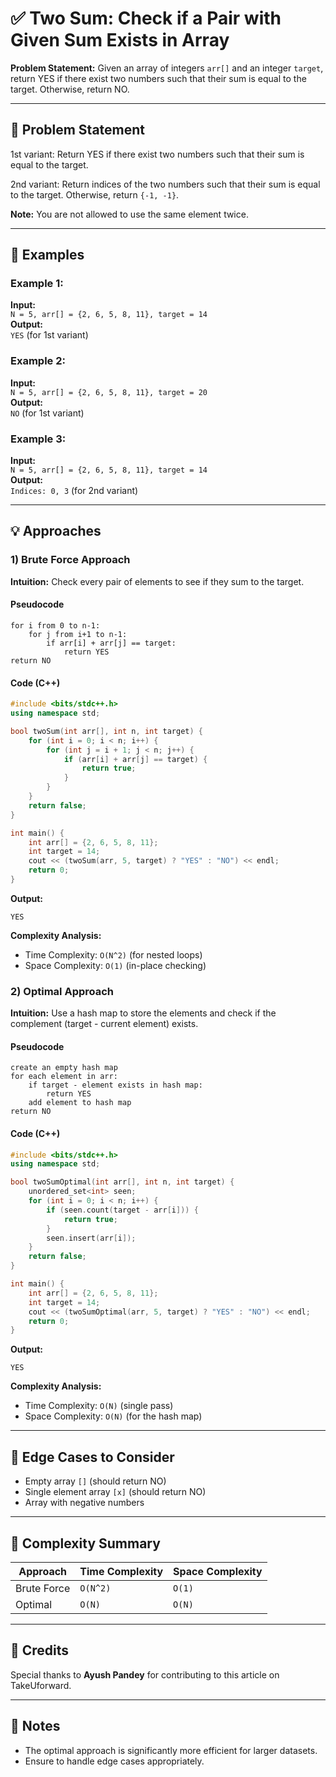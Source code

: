 # ✅ Two Sum: Check if a Pair with Given Sum Exists in Array

**Problem Statement:** Given an array of integers `arr[]` and an integer `target`, return YES if there exist two numbers such that their sum is equal to the target. Otherwise, return NO.

---

## 📌 Problem Statement

1st variant: Return YES if there exist two numbers such that their sum is equal to the target.

2nd variant: Return indices of the two numbers such that their sum is equal to the target. Otherwise, return `{-1, -1}`.

**Note:** You are not allowed to use the same element twice. 

---

## 🧪 Examples

### Example 1:
**Input:**  
`N = 5, arr[] = {2, 6, 5, 8, 11}, target = 14`  
**Output:**  
`YES` (for 1st variant)

### Example 2:
**Input:**  
`N = 5, arr[] = {2, 6, 5, 8, 11}, target = 20`  
**Output:**  
`NO` (for 1st variant)

### Example 3:
**Input:**  
`N = 5, arr[] = {2, 6, 5, 8, 11}, target = 14`  
**Output:**  
`Indices: 0, 3` (for 2nd variant)

---

## 💡 Approaches

### 1) Brute Force Approach

**Intuition:** Check every pair of elements to see if they sum to the target.

#### Pseudocode
```
for i from 0 to n-1:
    for j from i+1 to n-1:
        if arr[i] + arr[j] == target:
            return YES
return NO
```

#### Code (C++)
```cpp
#include <bits/stdc++.h>
using namespace std;

bool twoSum(int arr[], int n, int target) {
    for (int i = 0; i < n; i++) {
        for (int j = i + 1; j < n; j++) {
            if (arr[i] + arr[j] == target) {
                return true;
            }
        }
    }
    return false;
}

int main() {
    int arr[] = {2, 6, 5, 8, 11};
    int target = 14;
    cout << (twoSum(arr, 5, target) ? "YES" : "NO") << endl;
    return 0;
}
```

**Output:**
```
YES
```

**Complexity Analysis:**
- Time Complexity: `O(N^2)` (for nested loops)
- Space Complexity: `O(1)` (in-place checking)

### 2) Optimal Approach

**Intuition:** Use a hash map to store the elements and check if the complement (target - current element) exists.

#### Pseudocode
```
create an empty hash map
for each element in arr:
    if target - element exists in hash map:
        return YES
    add element to hash map
return NO
```

#### Code (C++)
```cpp
#include <bits/stdc++.h>
using namespace std;

bool twoSumOptimal(int arr[], int n, int target) {
    unordered_set<int> seen;
    for (int i = 0; i < n; i++) {
        if (seen.count(target - arr[i])) {
            return true;
        }
        seen.insert(arr[i]);
    }
    return false;
}

int main() {
    int arr[] = {2, 6, 5, 8, 11};
    int target = 14;
    cout << (twoSumOptimal(arr, 5, target) ? "YES" : "NO") << endl;
    return 0;
}
```

**Output:**
```
YES
```

**Complexity Analysis:**
- Time Complexity: `O(N)` (single pass)
- Space Complexity: `O(N)` (for the hash map)

---

## 🧭 Edge Cases to Consider

* Empty array `[]` (should return NO)
* Single element array `[x]` (should return NO)
* Array with negative numbers

---

## 🧾 Complexity Summary

| Approach      | Time Complexity | Space Complexity |
| ------------- | --------------- | ---------------- |
| Brute Force   | `O(N^2)`        | `O(1)`           |
| Optimal       | `O(N)`          | `O(N)`           |

---

## 🙌 Credits

Special thanks to **Ayush Pandey** for contributing to this article on TakeUforward.

---

## 📣 Notes

* The optimal approach is significantly more efficient for larger datasets.
* Ensure to handle edge cases appropriately.
